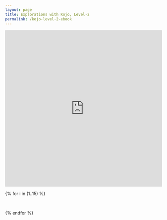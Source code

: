 ```yaml
---
layout: page
title: Explorations with Kojo, Level-2
permalink: /kojo-level-2-ebook
---
```


<iframe allowfullscreen="allowfullscreen" scrolling="no" class="fp-iframe" src="https://heyzine.com/flip-book/224a4ebe9a.html" style="border: 1px solid lightgray; width: 100%; height: 500px;"></iframe>

{% for i in (1..15) %}
<p>&nbsp;</p>
{% endfor %}